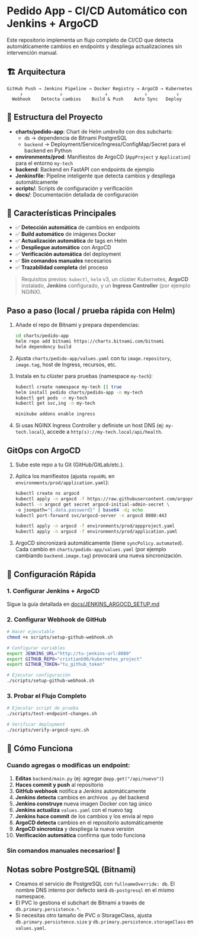 # Pedido App - CI/CD Automático con Jenkins + ArgoCD

Este repositorio implementa un flujo completo de CI/CD que detecta automáticamente cambios en endpoints y despliega actualizaciones sin intervención manual.

## 🏗️ Arquitectura

```
GitHub Push → Jenkins Pipeline → Docker Registry → ArgoCD → Kubernetes
     ↓              ↓                ↓              ↓           ↓
  Webhook    Detecta cambios    Build & Push    Auto Sync   Deploy
```

## 📁 Estructura del Proyecto

- **charts/pedido-app**: Chart de Helm _umbrella_ con dos subcharts:
  - `db` → dependencia de Bitnami PostgreSQL
  - `backend` → Deployment/Service/Ingress/ConfigMap/Secret para el backend en Python
- **environments/prod**: Manifiestos de ArgoCD (`AppProject` y `Application`) para el entorno `my-tech`
- **backend**: Backend en FastAPI con endpoints de ejemplo
- **Jenkinsfile**: Pipeline inteligente que detecta cambios y despliega automáticamente
- **scripts/**: Scripts de configuración y verificación
- **docs/**: Documentación detallada de configuración

## 🚀 Características Principales

- ✅ **Detección automática** de cambios en endpoints
- ✅ **Build automático** de imágenes Docker
- ✅ **Actualización automática** de tags en Helm
- ✅ **Despliegue automático** con ArgoCD
- ✅ **Verificación automática** del deployment
- ✅ **Sin comandos manuales** necesarios
- ✅ **Trazabilidad completa** del proceso

> Requisitos previos: `kubectl`, `helm` v3, un clúster Kubernetes, **ArgoCD** instalado, **Jenkins** configurado, y un **Ingress Controller** (por ejemplo NGINX).

## Paso a paso (local / prueba rápida con Helm)

1. Añade el repo de Bitnami y prepara dependencias:

   ```bash
   cd charts/pedido-app
   helm repo add bitnami https://charts.bitnami.com/bitnami
   helm dependency build
   ```

2. Ajusta `charts/pedido-app/values.yaml` con tu `image.repository`, `image.tag`, host de Ingress, recursos, etc.

3. Instala en tu clúster para pruebas (namespace `my-tech`):

   ```bash
   kubectl create namespace my-tech || true
   helm install pedido charts/pedido-app -n my-tech
   kubectl get pods -n my-tech
   kubectl get svc,ing -n my-tech
   ```
   ```bash
   minikube addons enable ingress
   ```


4. Si usas NGINX Ingress Controller y definiste un host DNS (ej: `my-tech.local`), accede a `http(s)://my-tech.local/api/health`.

## GitOps con ArgoCD

1. Sube este repo a tu Git (GitHub/GitLab/etc.).

2. Aplica los manifiestos (ajusta `repoURL` en `environments/prod/application.yaml`):
    
    ```bash
    kubectl create ns argocd
    kubectl apply -n argocd -f https://raw.githubusercontent.com/argoproj/argo-cd/v2.5.8/manifests/install.yaml
    kubectl -n argocd get secret argocd-initial-admin-secret \
    -o jsonpath="{.data.password}" | base64 -d; echo
    kubectl port-forward svc/argocd-server -n argocd 8080:443
    ```
   ```bash
   kubectl apply -n argocd -f environments/prod/appproject.yaml
   kubectl apply -n argocd -f environments/prod/application.yaml
   ```

3. ArgoCD sincronizará automáticamente (tiene `syncPolicy.automated`). Cada cambio en `charts/pedido-app/values.yaml` (por ejemplo cambiando `backend.image.tag`) provocará una nueva sincronización.

## 🔧 Configuración Rápida

### 1. Configurar Jenkins + ArgoCD

Sigue la guía detallada en [docs/JENKINS_ARGOCD_SETUP.md](docs/JENKINS_ARGOCD_SETUP.md)

### 2. Configurar Webhook de GitHub

```bash
# Hacer ejecutable
chmod +x scripts/setup-github-webhook.sh

# Configurar variables
export JENKINS_URL="http://tu-jenkins-url:8080"
export GITHUB_REPO="cristianb96/kubernetes_project"
export GITHUB_TOKEN="tu_github_token"

# Ejecutar configuración
./scripts/setup-github-webhook.sh
```

### 3. Probar el Flujo Completo

```bash
# Ejecutar script de prueba
./scripts/test-endpoint-changes.sh

# Verificar deployment
./scripts/verify-argocd-sync.sh
```

## 🧪 Cómo Funciona

### Cuando agregas o modificas un endpoint:

1. **Editas** `backend/main.py` (ej: agregar `@app.get("/api/nuevo")`)
2. **Haces commit y push** al repositorio
3. **GitHub webhook** notifica a Jenkins automáticamente
4. **Jenkins detecta** cambios en archivos `.py` del backend
5. **Jenkins construye** nueva imagen Docker con tag único
6. **Jenkins actualiza** `values.yaml` con el nuevo tag
7. **Jenkins hace commit** de los cambios y los envía al repo
8. **ArgoCD detecta** cambios en el repositorio automáticamente
9. **ArgoCD sincroniza** y despliega la nueva versión
10. **Verificación automática** confirma que todo funciona

### Sin comandos manuales necesarios! 🎉

## Notas sobre PostgreSQL (Bitnami)

- Creamos el servicio de PostgreSQL con `fullnameOverride: db`. El nombre DNS interno por defecto será `db-postgresql` en el mismo namespace.
- El PVC lo gestiona el subchart de Bitnami a través de `db.primary.persistence.*`.
- Si necesitas otro tamaño de PVC o StorageClass, ajusta `db.primary.persistence.size` y `db.primary.persistence.storageClass` en `values.yaml`.
